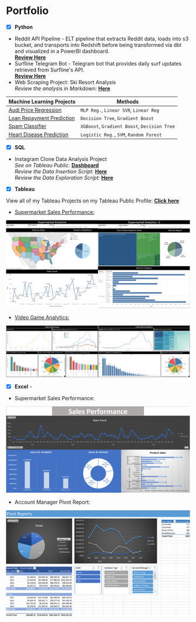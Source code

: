 # Portfolio

- [x] **Python** 
 - Reddit API Pipeline - ELT pipeline that extracts Reddit data, loads into s3 bucket, and transports into Redshift before being transformed via dbt and visualized in a PowerBI dashboard. <br />
 **[Review Here](https://github.com/BWalliz/Reddit-API-Pipeline/)**
 - Surfline Telegram Bot - Telegram bot that provides daily surf updates retrieved from Surfline's API. <br />
 **[Review Here](https://github.com/BWalliz/Surfline-Forecast-Bot)**
  - Web Scraping Project: Ski Resort Analysis <br />
*Review the analysis in Markdown:* **[Here](https://github.com/BWalliz/Web-Scraping-Project/blob/main/ski_resort_analysis.ipynb)**

| Machine Learning Projects | Methods |
| ------------------------- | ----------- |
| [Audi Price Regression](https://github.com/BWalliz/Portfolio/blob/main/Python/Machine%20Learning/Audi%20Price%20Regression/audi_price_regression.ipynb) | `MLP Reg.`, `Linear SVR`, `Linear Reg` |
| [Loan Repayment Prediction](https://github.com/BWalliz/Portfolio/blob/main/Python/Machine%20Learning/Loan%20Repayment%20Prediction/loan_repayment_prediction.ipynb) | `Decision Tree`, `Gradient Boost` |
| [Spam Classifier](https://github.com/BWalliz/Portfolio/blob/main/Python/Machine%20Learning/Spam%20Classifier/spam_classifier.ipynb) | `XGBoost`, `Gradient Boost`, `Decision Tree` | 
| [Heart Disease Prediction](https://github.com/BWalliz/Portfolio/blob/main/Python/Machine%20Learning/Heart%20Disease%20Prediction/heart_disease_prediction.ipynb) | `Logistic Reg.`, `SVM`, `Random Forest` |

- [x] **SQL** 
 - Instagram Clone Data Analysis Project<br />
 *See on Tableau Public:* **[Dashboard](https://public.tableau.com/views/InstagramCloneDataAnalysisDashboard_16515121408130/InstagramCloneDataAnalysisDashboard?:language=en-US&:display_count=n&:origin=viz_share_link)** <br />
 *Review the Data Insertion Script:* **[Here](https://github.com/BWalliz/Instagram-Clone-MySQL/blob/main/ig_clone_insertion_script.sql)** <br />
 *Review the Data Exploration Script:* **[Here](https://github.com/BWalliz/Instagram-Clone-MySQL/blob/main/ig_clone_data_exploration.sql)** 

- [x] **Tableau** 

View all of my Tableau Projects on my Tableau Public Profile: **[Click here](https://public.tableau.com/app/profile/brandon.wallace)**

  - [Supermarket Sales Performance:](https://public.tableau.com/views/SupermarketSalesPerformance_16327699218330/SupermarketAnalytics-1?:language=en-US&:display_count=n&:origin=viz_share_link)

![Supermarket Sales Performance](https://github.com/BWalliz/Portfolio/blob/main/Assets/supermarket_sales_dashboard.png)

  - [Video Game Analytics:](https://public.tableau.com/views/VideoGameAnalytics/Dashboard1?:language=en-US&:display_count=n&:origin=viz_share_link)

![Video Game Analytics](https://github.com/BWalliz/Portfolio/blob/main/Assets/video_game_dashboard.png)

- [x] **Excel** -

- Supermarket Sales Performance:

![Supermarket Sales Performance](https://github.com/BWalliz/Portfolio/blob/main/Assets/supermarket_sales_xlsx.png)

  - Account Manager Pivot Report:

![Account Manager Pivot Report](https://github.com/BWalliz/Portfolio/blob/main/Assets/account_manager_pivot_xlsx.png)


